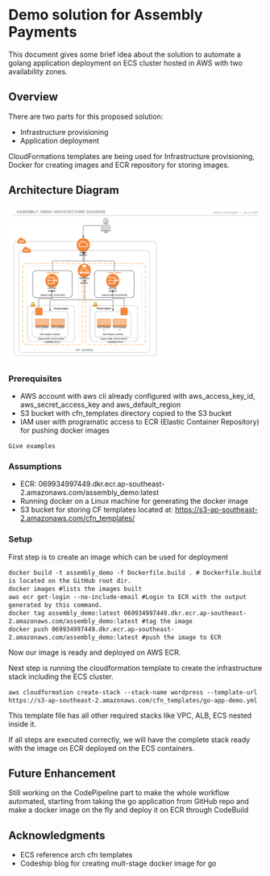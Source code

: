 # Demo solution for Assembly Payments

This document gives some brief idea about the solution to automate a golang application deployment on ECS cluster hosted in AWS with two availability zones.

## Overview
There are two parts for this proposed solution:
* Infrastructure provisioning
* Application deployment

CloudFormations templates are being used for Infrastructure provisioning, Docker for creating images and ECR repository for storing images.

## Architecture Diagram

![Architecture Diagram](https://github.com/rinoshkk/assembly-demo/blob/master/Assembly_Demo.png)

### Prerequisites

* AWS account with aws cli already configured with aws_access_key_id, aws_secret_access_key and aws_default_region
* S3 bucket with cfn_templates directory copied to the S3 bucket
* IAM user with programatic access to ECR (Elastic Container Repository) for pushing docker images

```
Give examples
```

### Assumptions
* ECR: 069934997449.dkr.ecr.ap-southeast-2.amazonaws.com/assembly_demo:latest
* Running docker on a Linux machine for generating the docker image
* S3 bucket for storing CF templates located at: https://s3-ap-southeast-2.amazonaws.com/cfn_templates/

### Setup

First step is to create an image which can be used for deployment

```
docker build -t assembly_demo -f Dockerfile.build . # Dockerfile.build is located on the GitHub root dir.
docker images #lists the images built
aws ecr get-login --no-include-email #Login to ECR with the output generated by this command.
docker tag assembly_demo:latest 069934997449.dkr.ecr.ap-southeast-2.amazonaws.com/assembly_demo:latest #tag the image
docker push 069934997449.dkr.ecr.ap-southeast-2.amazonaws.com/assembly_demo:latest #push the image to ECR
```

Now our image is ready and deployed on AWS ECR.

Next step is running the cloudformation template to create the infrastructure stack including the ECS cluster.

```
aws cloudformation create-stack --stack-name wordpress --template-url https://s3-ap-southeast-2.amazonaws.com/cfn_templates/go-app-demo.yml
```
This template file has all other required stacks like VPC, ALB, ECS nested inside it.

If all steps are executed correctly, we will have the complete stack ready with the image on ECR deployed on the ECS containers.

## Future Enhancement

Still working on the CodePipeline part to make the whole workflow automated, starting from taking the go application from GitHub repo and make a docker image on the fly and deploy it on ECR through CodeBuild

## Acknowledgments

* ECS reference arch cfn templates
* Codeship blog for creating mult-stage docker image for go
